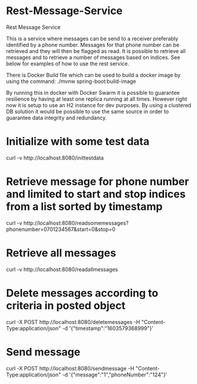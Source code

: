 # Rest-Message-Service
Rest Message Service

This is a service where messages can be send to a receiver preferably identified by a phone number. Messages for that phone number can be retrieved and they will then be flagged as read. It is possible to retrieve all messages and to retrieve a number of messages based on indices. See below for examples of how to use the rest service.

There is Docker Build file which can be used to build a docker image by using the command: ./mvnw spring-boot:build-image

By running this in docker with Docker Swarm it is possible to guarantee resilience by having at least one replica running at all times. However right now it is setup to use an H2 instance for dev purposes. By using a clustered DB solution it would be possible to use the same source in order to guarantee data integrity and redundancy.

# Initialize with some test data
curl -v http://localhost:8080/inittestdata

# Retrieve message for phone number and limited to start and stop indices from a list sorted by timestamp
curl -v http://localhost:8080/readsomemessages?phonenumber=0701234567&start=0&stop=0

# Retrieve all messages
curl -v http://localhost:8080/readallmessages

# Delete messages according to criteria in posted object
curl -X POST http://localhost:8080/deletemessages -H "Content-Type:application/json" -d '{"timestamp":"1603579368999"}'

# Send message
curl -X POST http://localhost:8080/sendmessage -H "Content-Type:application/json" -d '{"message":"1","phoneNumber":"124"}'


